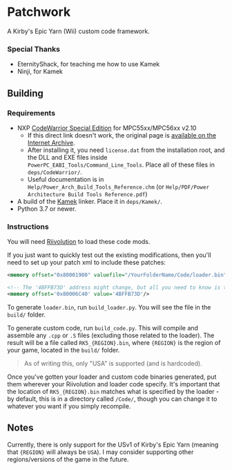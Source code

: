 # Patchwork
A Kirby's Epic Yarn (Wii) custom code framework.

### Special Thanks
- EternityShack, for teaching me how to use Kamek
- Ninji, for Kamek

## Building
### Requirements
- NXP [CodeWarrior Special Edition][cw] for MPC55xx/MPC56xx v2.10
  - If this direct link doesn't work, the original page is
    [available on the Internet Archive][cwIA].
  - After installing it, you need `license.dat` from the installation root,
    and the DLL and EXE files inside `PowerPC_EABI_Tools/Command_Line_Tools`. Place all of these files in `deps/CodeWarrior/`.
  - Useful documentation is in `Help/Power_Arch_Build_Tools_Reference.chm`
    (or `Help/PDF/Power Architecture Build Tools Reference.pdf`)
- A build of the [Kamek](https://github.com/Treeki/Kamek) linker. Place it in `deps/Kamek/`.
- Python 3.7 or newer.

### Instructions
You will need [Riivolution](https://aerialx.github.io/rvlution.net/wiki/Riivolution/) to load these code mods.

If you just want to quickly test out the existing modifications, then you'll need to set up your patch xml to include these patches:
```xml
<memory offset="0x80001900" valuefile="/YourFolderName/Code/loader.bin"/>

<!-- The '4BFFB73D' address might change, but all you need to know is that it branches to a function that calls the loader (which is at address 0x80001900) -->
<memory offset='0x80006C40' value='4BFFB73D'/>
```

To generate `loader.bin`, run `build_loader.py`. You will see the file in the `build/` folder.

To generate custom code, run `build_code.py`. This will compile and assemble any `.cpp` or `.S` files (excluding those related to the loader). The result will be a file called `RK5_{REGION}.bin`, where `{REGION}` is the region of your game, located in the `build/` folder.

> As of writing this, only "USA" is supported (and is hardcoded).

Once you've gotten your loader and custom code binaries generated, put them wherever your Riivolution and loader code specify. It's important that the location of `RK5_{REGION}.bin` matches what is specified by the loader - by default, this is in a directory called `/Code/`, though you can change it to whatever you want if you simply recompile.

## Notes
Currently, there is only support for the USv1 of Kirby's Epic Yarn (meaning that `{REGION}` will always be `USA`). I may consider supporting other regions/versions of the game in the future.

[cw]: http://cache.nxp.com/lgfiles/devsuites/PowerPC/CW55xx_v2_10_SE.exe?WT_TYPE=IDE%20-%20Debug,%20Compile%20and%20Build%20Tools&WT_VENDOR=FREESCALE&WT_FILE_FORMAT=exe&WT_ASSET=Downloads&fileExt=.exe
[cwIA]: http://web.archive.org/web/20160602205749/http://www.nxp.com/products/software-and-tools/software-development-tools/codewarrior-development-tools/downloads/special-edition-software:CW_SPECIALEDITIONS